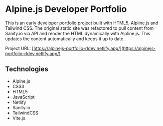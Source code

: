 # Alpine.js Developer Portfolio

This is an early developer portfolio project built with HTML5, Alpline.js and Tailwind CSS. The original static site was refactored to pull content from Sanity.io via API and render the HTML dynamically with Alpline.js. This updates the content automatically and keeps it up to date.

Project URL: [https://alpinejs-portfolio-rldev.netlify.app/](https://alpinejs-portfolio-rldev.netlify.app/)

## Technologies

- Alpine.js
- CSS3
- HTML5
- JavaScript
- Netlify
- Sanity.io
- TailwindCSS
- Vite.js
